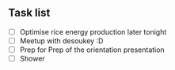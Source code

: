 ## Task list
- [ ] Optimise rice energy production later tonight
- [ ] Meetup with desoukey :D
- [ ] Prep for Prep of the orientation presentation
- [ ] Shower
